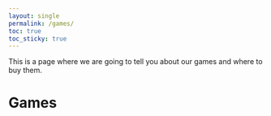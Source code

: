 ```yaml
---
layout: single
permalink: /games/
toc: true
toc_sticky: true
---
```

This is a page where we are going to tell you about our games and where to buy them.
# Games
